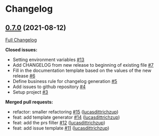 # Changelog

## [0.7.0](https://github.com/lucasdittrichzup/changelog-action-test/releases/tag/0.7.0) (2021-08-12)

[Full Changelog](https://github.com/lucasdittrichzup/changelog-action-test/compare/0.6.0...0.7.0)

**Closed issues:**

- Setting environment variables [#13](https://github.com/lucasdittrichzup/changelog-action-test/issues/13)
- Add CHANGELOG from new release to beginning of existing file [#7](https://github.com/lucasdittrichzup/changelog-action-test/issues/7)
- Fill in the documentation template based on the values of the new release [#6](https://github.com/lucasdittrichzup/changelog-action-test/issues/6)
- Define business rule for changelog generation [#5](https://github.com/lucasdittrichzup/changelog-action-test/issues/5)
- Add issues to github repository [#4](https://github.com/lucasdittrichzup/changelog-action-test/issues/4)
- Setup project [#3](https://github.com/lucasdittrichzup/changelog-action-test/issues/3)

**Merged pull requests:**

- refactor: smaller refactoring [#15](https://github.com/lucasdittrichzup/changelog-action-test/pull/15) ([lucasdittrichzup](https://github.com/lucasdittrichzup))
- feat: add template generator [#14](https://github.com/lucasdittrichzup/changelog-action-test/pull/14) ([lucasdittrichzup](https://github.com/lucasdittrichzup))
- feat: add the prs filter [#12](https://github.com/lucasdittrichzup/changelog-action-test/pull/12) ([lucasdittrichzup](https://github.com/lucasdittrichzup))
- feat: add issue template [#11](https://github.com/lucasdittrichzup/changelog-action-test/pull/11) ([lucasdittrichzup](https://github.com/lucasdittrichzup))
